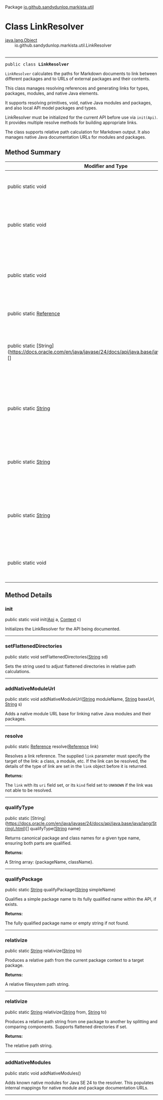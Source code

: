 Package [io.github.sandydunlop.markista.util](index.md)

# Class LinkResolver
[java.lang.Object](https://docs.oracle.com/en/java/javase/24/docs/api/java.base/java/lang/Object.html)<br/>
        io.github.sandydunlop.markista.util.LinkResolver<br/>
<br/>

----

<span style="font-family: monospace;">public class __LinkResolver__</span>

`LinkResolver` calculates the paths for Markdown documents
to link between different packages and to URLs of external
packages and their contents.

This class manages resolving references and generating links
for types, packages, modules, and native Java elements.

It supports resolving primitives, void, native Java modules and packages,
and also local API model packages and types.

LinkResolver must be initialized for the current API before use via `init(Api)`.
It provides multiple resolve methods for building appropriate links.

The class supports relative path calculation for Markdown output.
It also manages native Java documentation URLs for modules and packages.


## Method Summary

| Modifier and Type                                                                                              | Method                                                                                                                                                                                                                                                                                                                                                   | Description                                                                                         |
|----------------------------------------------------------------------------------------------------------------|----------------------------------------------------------------------------------------------------------------------------------------------------------------------------------------------------------------------------------------------------------------------------------------------------------------------------------------------------------|-----------------------------------------------------------------------------------------------------|
| public static void                                                                                             | [init](#init)([Api](../model/Api.md) a, [Context](../core/Context.md) c)                                                                                                                                                                                                                                                                                 | Initializes the LinkResolver for the API being documented.                                          |
| public static void                                                                                             | [setFlattenedDirectories](#setflatteneddirectories)([String](https://docs.oracle.com/en/java/javase/24/docs/api/java.base/java/lang/String.html) sd)                                                                                                                                                                                                     | Sets the string used to adjust flattened directories in relative path calculations.                 |
| public static void                                                                                             | [addNativeModuleUrl](#addnativemoduleurl)([String](https://docs.oracle.com/en/java/javase/24/docs/api/java.base/java/lang/String.html) moduleName, [String](https://docs.oracle.com/en/java/javase/24/docs/api/java.base/java/lang/String.html) baseUrl, [String](https://docs.oracle.com/en/java/javase/24/docs/api/java.base/java/lang/String.html) s) | Adds a native module URL base for linking native Java modules and their packages.                   |
| public static [Reference](../model/Reference.md)                                                               | [resolve](#resolve)([Reference](../model/Reference.md) link)                                                                                                                                                                                                                                                                                             | Resolves a link reference.                                                                          |
| public static [String\](https://docs.oracle.com/en/java/javase/24/docs/api/java.base/java/lang/String\.html)[] | [qualifyType](#qualifytype)([String](https://docs.oracle.com/en/java/javase/24/docs/api/java.base/java/lang/String.html) name)                                                                                                                                                                                                                           | Returns canonical package and class names for a given type name, ensuring both parts are qualified. |
| public static [String](https://docs.oracle.com/en/java/javase/24/docs/api/java.base/java/lang/String.html)     | [qualifyPackage](#qualifypackage)([String](https://docs.oracle.com/en/java/javase/24/docs/api/java.base/java/lang/String.html) simpleName)                                                                                                                                                                                                               | Qualifies a simple package name to its fully qualified name within the API, if exists.              |
| public static [String](https://docs.oracle.com/en/java/javase/24/docs/api/java.base/java/lang/String.html)     | [relativize](#relativize)([String](https://docs.oracle.com/en/java/javase/24/docs/api/java.base/java/lang/String.html) to)                                                                                                                                                                                                                               | Produces a relative path from the current package context to a target package.                      |
| public static [String](https://docs.oracle.com/en/java/javase/24/docs/api/java.base/java/lang/String.html)     | [relativize](#relativize)([String](https://docs.oracle.com/en/java/javase/24/docs/api/java.base/java/lang/String.html) from, [String](https://docs.oracle.com/en/java/javase/24/docs/api/java.base/java/lang/String.html) to)                                                                                                                            | Produces a relative path string from one package to another by splitting and comparing components.  |
| public static void                                                                                             | [addNativeModules](#addnativemodules)()                                                                                                                                                                                                                                                                                                                  | Adds known native modules for Java SE 24 to the resolver.                                           |

## Method Details

### init

public static void init([Api](../model/Api.md) a, [Context](../core/Context.md) c)

Initializes the LinkResolver for the API being documented.


---

### setFlattenedDirectories

public static void setFlattenedDirectories([String](https://docs.oracle.com/en/java/javase/24/docs/api/java.base/java/lang/String.html) sd)

Sets the string used to adjust flattened directories in relative path calculations.


---

### addNativeModuleUrl

public static void addNativeModuleUrl([String](https://docs.oracle.com/en/java/javase/24/docs/api/java.base/java/lang/String.html) moduleName, [String](https://docs.oracle.com/en/java/javase/24/docs/api/java.base/java/lang/String.html) baseUrl, [String](https://docs.oracle.com/en/java/javase/24/docs/api/java.base/java/lang/String.html) s)

Adds a native module URL base for linking native Java modules and their packages.


---

### resolve

public static [Reference](../model/Reference.md) resolve([Reference](../model/Reference.md) link)

Resolves a link reference. The supplied `link` parameter must specify the
target of the link: a class, a module, etc. If the link can be resolved, 
the details of the type of link are set in the `link` object before it is
returned.

**Returns:**

The `link` with its `uri` field set, or its `kind` field set to `UNKNOWN`
if the link was not able to be resolved.


---

### qualifyType

public static [String\](https://docs.oracle.com/en/java/javase/24/docs/api/java.base/java/lang/String\.html)[] qualifyType([String](https://docs.oracle.com/en/java/javase/24/docs/api/java.base/java/lang/String.html) name)

Returns canonical package and class names for a given type name, ensuring both parts are qualified.

**Returns:**

A String array: {packageName, className}.


---

### qualifyPackage

public static [String](https://docs.oracle.com/en/java/javase/24/docs/api/java.base/java/lang/String.html) qualifyPackage([String](https://docs.oracle.com/en/java/javase/24/docs/api/java.base/java/lang/String.html) simpleName)

Qualifies a simple package name to its fully qualified name within the API, if exists.

**Returns:**

The fully qualified package name or empty string if not found.


---

### relativize

public static [String](https://docs.oracle.com/en/java/javase/24/docs/api/java.base/java/lang/String.html) relativize([String](https://docs.oracle.com/en/java/javase/24/docs/api/java.base/java/lang/String.html) to)

Produces a relative path from the current package context to a target package.

**Returns:**

A relative filesystem path string.


---

### relativize

public static [String](https://docs.oracle.com/en/java/javase/24/docs/api/java.base/java/lang/String.html) relativize([String](https://docs.oracle.com/en/java/javase/24/docs/api/java.base/java/lang/String.html) from, [String](https://docs.oracle.com/en/java/javase/24/docs/api/java.base/java/lang/String.html) to)

Produces a relative path string from one package to another by splitting and comparing components.
Supports flattened directories if set.

**Returns:**

The relative path string.


---

### addNativeModules

public static void addNativeModules()

Adds known native modules for Java SE 24 to the resolver.
This populates internal mappings for native module and package documentation URLs.


---

